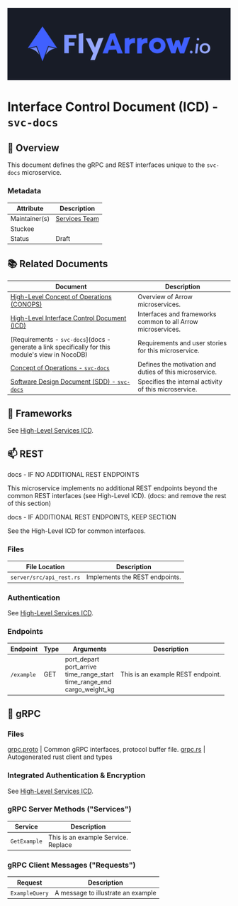 ![Arrow Banner](https://github.com/Arrow-air/tf-github/raw/main/src/templates/doc-banner-services.png)

# Interface Control Document (ICD) - `svc-docs`

## :telescope: Overview

This document defines the gRPC and REST interfaces unique to the `svc-docs`
microservice.

### Metadata

| Attribute     | Description                                                       |
| ------------- |-------------------------------------------------------------------|
| Maintainer(s) | [Services Team](https://github.com/orgs/Arrow-air/teams/services) |
| Stuckee       |  |
| Status        | Draft                                                             |

## :books: Related Documents

Document | Description
--- | ---
[High-Level Concept of Operations (CONOPS)](https://github.com/Arrow-air/se-services/blob/develop/docs/conops.md) | Overview of Arrow microservices.
[High-Level Interface Control Document (ICD)](https://github.com/Arrow-air/se-services/blob/develop/docs/icd.md)  | Interfaces and frameworks common to all Arrow microservices.
[Requirements - `svc-docs`](docs - generate a link specifically for this module's view in NocoDB) | Requirements and user stories for this microservice.
[Concept of Operations - `svc-docs`](./conops.md) | Defines the motivation and duties of this microservice.
[Software Design Document (SDD) - `svc-docs`](./sdd.md) | Specifies the internal activity of this microservice.

## :hammer: Frameworks

See [High-Level Services ICD](https://github.com/Arrow-air/se-services/blob/develop/docs/icd.md).

## :mailbox: REST

docs - IF NO ADDITIONAL REST ENDPOINTS

This microservice implements no additional REST endpoints beyond the common REST interfaces (see High-Level ICD). (docs: and remove the rest of this section)

docs - IF ADDITIONAL REST ENDPOINTS, KEEP SECTION

See the High-Level ICD for common interfaces.

### Files

| File Location | Description |
--- | ---
`server/src/api_rest.rs` | Implements the REST endpoints.

### Authentication

See [High-Level Services ICD](https://github.com/Arrow-air/se-services/blob/develop/docs/icd.md).

### Endpoints

| Endpoint | Type | Arguments | Description |
| ---- | --- | ---- | ---- |
| `/example` | GET | port_depart<br>port_arrive<br>time_range_start<br>time_range_end<br>cargo_weight_kg | This is an example REST endpoint.

## :speech_balloon: gRPC

### Files

[grpc.proto](../proto/grpc.proto) | Common gRPC interfaces, protocol buffer file.
[grpc.rs](../client-grpc/src/grpc.rs) | Autogenerated rust client and types

### Integrated Authentication & Encryption

See [High-Level Services ICD](https://github.com/Arrow-air/se-services/blob/develop/docs/icd.md).

### gRPC Server Methods ("Services")

| Service | Description |
| ---- | ---- |
| `GetExample` | This is an example Service.<br>Replace

### gRPC Client Messages ("Requests")

| Request | Description |
| ------    | ------- |
| `ExampleQuery` | A message to illustrate an example
